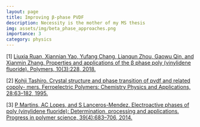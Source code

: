 ```yaml
---
layout: page
title: Improving β-phase PVDF
description: Necessity is the mother of my MS thesis
img: assets/img/beta_phase_approaches.png
importance: 3
category: physics
---
```


<!-- <div class="row">
    <div class="col-sm mt-3 mt-md-0">
        {% include figure.liquid path="assets/img/beta_phase_approaches.png" title="Paths to β-phase PVDF" class="img-fluid rounded z-depth-1" %}
    </div>
</div>
<div class="caption">
    Overview of processes which culminate in β-phase PVDF crystal structure. Crystal phases are denoted in circles with a depiction of the relevant configuration, physical processes used as a starting point for obtaining crystalline structure are denoted in squares. Compiled from <a href="https://www.mdpi.com/2073-4360/10/3/228">[1]</a>, <a href="https://books.google.com/books?id=_M8B6ISHxFUC&lpg=PA63&ots=Q_-y2SgSO3&dq=Kohji%20Tashiro.%20Crystal%20structure%20and%20phase%20transition%20of%20pvdf%20and%20related%20copoly-%20mers.%20Ferroelectric%20Polymers%3A%20Chemistry%20Physics%20and%20Applications%2C%2028%3A63%E2%80%93182%2C%201995.&lr&pg=PA63#v=onepage&q&f=false">[2]</a>, <a href="https://www.sciencedirect.com/science/article/abs/pii/S0079670013000865">[3]</a>.  Image source <a href="https://scholarworks.iupui.edu/handle/1805/22686">[4]</a>.
</div> -->


[1] <a href="https://www.mdpi.com/2073-4360/10/3/228">Liuxia Ruan, Xiannian Yao, Yufang Chang, Lianqun Zhou, Gaowu Qin, and Xianmin Zhang. Properties and applications of the β phase poly (vinylidene fluoride). Polymers, 10(3):228, 2018.</a>

[2] <a href="https://books.google.com/books?id=_M8B6ISHxFUC&lpg=PA63&ots=Q_-y2SgSO3&dq=Kohji%20Tashiro.%20Crystal%20structure%20and%20phase%20transition%20of%20pvdf%20and%20related%20copoly-%20mers.%20Ferroelectric%20Polymers%3A%20Chemistry%20Physics%20and%20Applications%2C%2028%3A63%E2%80%93182%2C%201995.&lr&pg=PA63#v=onepage&q&f=false">Kohji Tashiro. Crystal structure and phase transition of pvdf and related copoly- mers. Ferroelectric Polymers: Chemistry Physics and Applications, 28:63–182, 1995.</a>

[3] <a href="https://www.sciencedirect.com/science/article/abs/pii/S0079670013000865">P Martins, AC Lopes, and S Lanceros-Mendez. Electroactive phases of poly (vinylidene fluoride): Determination, processing and applications. Progress in polymer science, 39(4):683–706, 2014.</a>
<!-- 
[4] <a href="https://scholarworks.iupui.edu/handle/1805/22686">Dale, A. S. (2020). Developing an approach to improve beta-phase properties in ferroelectric pvd-hfp thin films (Masters thesis).</a> -->